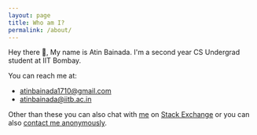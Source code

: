 ```yaml
---
layout: page
title: Who am I?
permalink: /about/
---
```


Hey there :wave:, My name is Atin Bainada.
I'm a second year CS Undergrad student at IIT Bombay.

You can reach me at:

- [atinbainada1710@gmail.com](mailto:atinbainada1710@gmail.com)
- [atinbainada@iitb.ac.in](mailto:atinbainada@iitb.ac.in)

Other than these you can also chat with [me](/about) on [Stack Exchange](https://chat.stackexchange.com/users/462899/atin) or you can also
<a href="{{ site.anon-form }}" target="_blank">contact me anonymously</a>.
